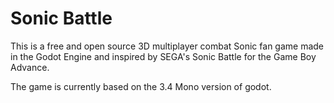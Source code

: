 # Sonic Battle
This is a free and open source 3D multiplayer combat Sonic fan game made in the Godot Engine and inspired by SEGA's Sonic Battle for the Game Boy Advance.

The game is currently based on the 3.4 Mono version of godot.
